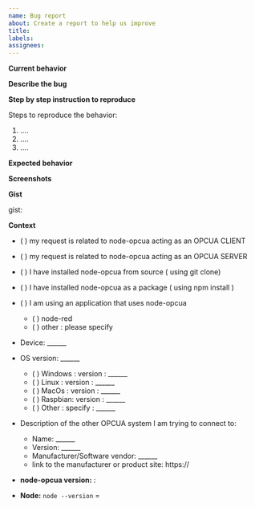 ```yaml
---
name: Bug report
about: Create a report to help us improve
title: 
labels:
assignees:
---
```


<!--
IF YOU DON'T FILL OUT THE FOLLOWING INFORMATION, WE MIGHT CLOSE YOUR ISSUE WITHOUT INVESTIGATING

Note: Github issues are intended to be handled by the community. You may want to consider professional support provided by the author and sterfive.com instead (see below)

!! Please do not submit support requests here. !!

**for community support**

      - use [gitter](https://gitter.im/node-opcua/node-opcua)
      - use [stackoverflow](https://stackoverflow.com/questions/tagged/node-opcua)
      - access the "NodeOPCUA by example" book at https://leanpub.com/node-opcuabyexample

**for professional support** 

You can access sterfive professional support by subscribing to our **[NODE-OPCUA membership program](https://support.sterfive.com)**
     
                           https://support.sterfive.com
                 
Professional support ensures the following:

- 🚀 Fast reply and resolution
- 🔐 confidentiality & privacy
- 🔍 dedicated investigation for your issue
- 🐛 prompt resolution of bugs or issues
- 📖 free access to the most up to date and online version of [node-opcua by example](https://leanpub.com/node-opcuabyexample)



You may also [contact Sterfive directly](https://www.sterfive.com) for dedicated professional support: mailto:contact@sterfive.com


**Consider backing or sponsoring the node-opcua initiative** 

Node-opcua is an initiative of sterfive.com.
Sterfive is an independent company and not affiliated with any industrial or software vendors.
Sterfive is a corporate member of the OPC Foundation.
Sterfive needs the support of the node-opcua users to maintain a high quality level and always up-to-date technology. 

Once you have evaluated node-opcua and prove it useful to your company, please consider backing us and sponsoring us.

                 https://github.com/sponsors/node-opcua 
             or 
                 https://opencollective.com/node-opcua 
             or
                 contact us directly   mailto:contact@sterfive.com
                 
Grants ensure the following:

🔨 Long term maintenance of the project
⚙️ maintain the website and continuous integration platform
🛣  Progress on the road-map
🐛 Quick responses to bug reports
🚀 New features & enhancements
⚖️ representing the node-opcua user community at the OPC Foundation
-->

**Current behavior**

<!-- 
Describe how the bug manifests. 
-->

**Describe the bug**


<!-- 
A clear and concise description of what the bug is.
-->

**Step by step instruction to reproduce**

Steps to reproduce the behavior:

1. ....
2. ....
3. ....


**Expected behavior**

<!--
    A clear and concise description of what you expected to happen.
-->

**Screenshots**

<!-- 
   If applicable, add screenshots to help explain your problem.
-->

**Gist**

<!--
   Whenever possible, provide a self-contain script file that reproduces the issue. 
   You can create a gist here: https://gist.github.com/ and share the link
--> 
gist:

<!--
   Please, provide a full script or program that can help reproduce the issue.
-->

**Context**

- ( ) my request is related to node-opcua acting as an OPCUA CLIENT
- ( ) my request is related to node-opcua acting as an OPCUA SERVER

- ( ) I have installed node-opcua from source ( using git clone)
- ( ) I have installed node-opcua as a package ( using npm install )
- ( ) I am using an application that uses node-opcua

    - ( ) node-red
    - ( ) other : please specify

- Device: ______
- OS version: ______

    - ( ) Windows : version : ______
    - ( ) Linux : version : ______
    - ( ) MacOs : version : ______
    - ( ) Raspbian: version : ______
    - ( ) Other : specify : ______

- Description of the other OPCUA system I am trying to connect to:

    - Name: ______
    - Version: ______
    - Manufacturer/Software vendor: ______
    - link to the manufacturer or product site: https://

- **node-opcua version:** :
  <!-- provide the semver version numero of node-opcua -->
  <!-- Check which is the hash of the last commit from node-opcua that you have locally -->

- **Node:**
  `node --version` =
